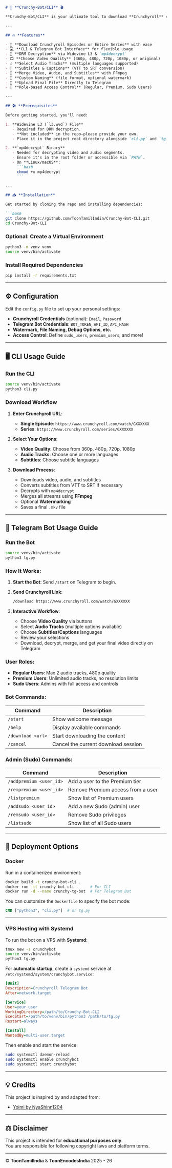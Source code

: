 ```markdown
# 🚀 **Crunchy-Bot/CLI** 🎬

**Crunchy-Bot/CLI** is your ultimate tool to download **Crunchyroll** videos seamlessly. Whether you prefer the **command-line interface (CLI)** or want a more interactive experience through a **Telegram bot**, this tool has you covered! It supports everything from decryption, merging, metadata tagging, multiple audio/subtitle selections, batch downloads, and even optional watermarking. All this wrapped up in a sleek and easy-to-use interface.

---

## 🔥 **Features** 

- 🎥 **Download Crunchyroll Episodes or Entire Series** with ease
- 💻 **CLI & Telegram Bot Interface** for flexible usage
- 🔐 **DRM Decryption** via Widevine L3 & `mp4decrypt`
- 📺 **Choose Video Quality** (360p, 480p, 720p, 1080p, or original)
- 🎶 **Select Audio Tracks** (multiple languages supported)
- 📝 **Subtitles & Captions** (VTT to SRT conversion)
- 🔄 **Merge Video, Audio, and Subtitles** with FFmpeg
- 📝 **Custom Naming** (file format, optional watermark)
- 🚀 **Upload Final File** Directly to Telegram
- 👤 **Role-based Access Control** (Regular, Premium, Sudo Users)

---

## 🛠️ **Prerequisites**

Before getting started, you'll need:

1. **Widevine L3 (`l3.wvd`) File**
   - Required for DRM decryption.
   - **Not included** in the repo—please provide your own.
   - Place it in the project root directory alongside `cli.py` and `tg.py`.

2. **`mp4decrypt` Binary**
   - Needed for decrypting video and audio segments.
   - Ensure it's in the root folder or accessible via `PATH`.
   - On **Linux/macOS**:
     ```bash
     chmod +x mp4decrypt
     ```

---

## 📥 **Installation**

Get started by cloning the repo and installing dependencies:

```bash
git clone https://github.com/ToonTamilIndia/Crunchy-Bot-CLI.git
cd Crunchy-Bot-CLI
```

### Optional: Create a Virtual Environment

```bash
python3 -m venv venv
source venv/bin/activate
```

### Install Required Dependencies

```bash
pip install -r requirements.txt
```

---

## ⚙️ **Configuration**

Edit the `config.py` file to set up your personal settings:

- **Crunchyroll Credentials** (optional): `Email`, `Password`
- **Telegram Bot Credentials**: `BOT_TOKEN`, `API_ID`, `API_HASH`
- **Watermark, File Naming, Debug Options, etc.**
- **Access Control**: Define `sudo_users`, `premium_users`, and more!

---

## 🖥️ **CLI Usage Guide**

### Run the CLI

```bash
source venv/bin/activate
python3 cli.py
```

### **Download Workflow**

1. **Enter Crunchyroll URL**:
   - **Single Episode**: `https://www.crunchyroll.com/watch/GXXXXXX`
   - **Series**: `https://www.crunchyroll.com/series/GXXXXXX`

2. **Select Your Options**:
   - **Video Quality**: Choose from 360p, 480p, 720p, 1080p
   - **Audio Tracks**: Choose one or more languages
   - **Subtitles**: Choose subtitle languages

3. **Download Process**:
   - Downloads video, audio, and subtitles
   - Converts subtitles from VTT to SRT if necessary
   - Decrypts with `mp4decrypt`
   - Merges all streams using **FFmpeg**
   - Optional **Watermarking**
   - Saves a final `.mkv` file

---

## 🤖 **Telegram Bot Usage Guide**

### Run the Bot

```bash
source venv/bin/activate
python3 tg.py
```

### **How It Works**:

1. **Start the Bot**: Send `/start` on Telegram to begin.
2. **Send Crunchyroll Link**:
   ```bash
   /download https://www.crunchyroll.com/watch/GXXXXXX
   ```

3. **Interactive Workflow**:
   - Choose **Video Quality** via buttons
   - Select **Audio Tracks** (multiple options available)
   - Choose **Subtitles/Captions** languages
   - Review your selections
   - Download, decrypt, merge, and get your final video directly on Telegram

### **User Roles**:

- **Regular Users**: Max 2 audio tracks, 480p quality
- **Premium Users**: Unlimited audio tracks, no resolution limits
- **Sudo Users**: Admins with full access and controls

### **Bot Commands**:

| Command               | Description                              |
|-----------------------|------------------------------------------|
| `/start`              | Show welcome message                    |
| `/help`               | Display available commands               |
| `/download <url>`     | Start downloading the content            |
| `/cancel`             | Cancel the current download session      |

### **Admin (Sudo) Commands**:

| Command               | Description                              |
|-----------------------|------------------------------------------|
| `/addpremium <user_id>` | Add a user to the Premium tier          |
| `/rempremium <user_id>` | Remove Premium access from a user       |
| `/listpremium`        | Show list of Premium users               |
| `/addsudo <user_id>`  | Add a new Sudo (admin) user             |
| `/remsudo <user_id>`  | Remove Sudo privileges                  |
| `/listsudo`           | Show list of all Sudo users              |

---

## 🚀 **Deployment Options**

### Docker

Run in a containerized environment:

```bash
docker build -t crunchy-bot-cli .
docker run -it crunchy-bot-cli       # For CLI
docker run -d --name crunchy-tg-bot  # For Telegram Bot
```

You can customize the `Dockerfile` to specify the bot mode:

```Dockerfile
CMD ["python3", "cli.py"]  # or tg.py
```

---

### VPS Hosting with Systemd

To run the bot on a VPS with **Systemd**:

```bash
tmux new -s crunchybot
source venv/bin/activate
python3 tg.py
```

For **automatic startup**, create a `systemd` service at `/etc/systemd/system/crunchybot.service`:

```ini
[Unit]
Description=Crunchyroll Telegram Bot
After=network.target

[Service]
User=your_user
WorkingDirectory=/path/to/Crunchy-Bot-CLI
ExecStart=/path/to/venv/bin/python3 /path/to/tg.py
Restart=always

[Install]
WantedBy=multi-user.target
```

Then enable and start the service:

```bash
sudo systemctl daemon-reload
sudo systemctl enable crunchybot
sudo systemctl start crunchybot
```

---

## 💡 **Credits**

This project is inspired by and adapted from:
- [Yoimi by NyaShinn1204](https://github.com/NyaShinn1204/Yoimi)

---

## ⚖️ **Disclaimer**

This project is intended for **educational purposes only**.  
You are responsible for following copyright laws and platform terms.

---

© **ToonTamilIndia** & **ToonEncodesIndia** 2025 - 26
```
